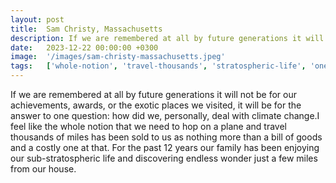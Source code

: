 ```yaml
---
layout: post
title:  Sam Christy, Massachusetts
description: If we are remembered at all by future generations it will not be for our achievements, awards, or the exotic places we visited, it will be for the ans...
date:   2023-12-22 00:00:00 +0300
image:  '/images/sam-christy-massachusetts.jpeg'
tags:   ['whole-notion', 'travel-thousands', 'stratospheric-life', 'one-question', 'future-generations', 'feel-like', 'exotic-places', 'costly-one']
---
```

If we are remembered at all by future generations it will not be for our achievements, awards, or the exotic places we visited, it will be for the answer to one question: how did we, personally, deal with climate change.I feel like the whole notion that we need to hop on a plane and travel thousands of miles has been sold to us as nothing more than a bill of goods and a costly one at that. For the past 12 years our family has been enjoying our sub-stratospheric life and discovering endless wonder just a few miles from our house.

